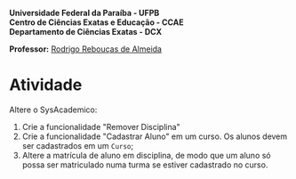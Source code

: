 **Universidade Federal da Paraíba - UFPB** \
**Centro de Ciências Exatas e Educação - CCAE** \
**Departamento de Ciências Exatas - DCX**

**Professor:** [Rodrigo Rebouças de Almeida](http://rodrigor.dcx.ufpb.br)

# Atividade 


Altere o SysAcademico:

1. Crie a funcionalidade "Remover Disciplina"
2. Crie a funcionalidade "Cadastrar Aluno" em um curso. Os alunos devem ser cadastrados em um `Curso`;
3. Altere a matrícula de aluno em disciplina, de modo que um aluno só possa ser matriculado numa turma se estiver cadastrado no curso.


